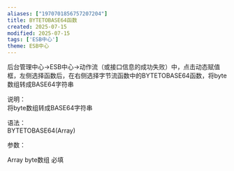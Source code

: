 ```yaml
---
aliases: ["1970701856757207204"]
title: BYTETOBASE64函数
created: 2025-07-15
modified: 2025-07-15
tags: ['ESB中心']
theme: ESB中心
---
```


后台管理中心->ESB中心->动作流（或接口信息的成功失败）中，点击动态赋值框，左侧选择函数后，在右侧选择字节流函数中的BYTETOBASE64函数，将byte数组转成BASE64字符串

说明：  
将byte数组转成BASE64字符串

语法：  
BYTETOBASE64(Array)

参数：

Array byte数组 必填